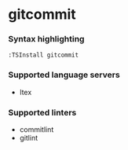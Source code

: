<!--- THIS DOCUMENT IS AUTOMATICALLY GENERATED, DON'T EDIT IT -->
# gitcommit

### Syntax highlighting

```vim
:TSInstall gitcommit
```

### Supported language servers

- ltex

### Supported linters

- commitlint
- gitlint
